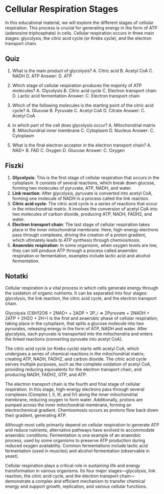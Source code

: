  Cellular Respiration Stages
==========================

In this educational material, we will explore the different stages of cellular respiration. This process is crucial for generating energy in the form of ATP (adenosine triphosphate) in cells. Cellular respiration occurs in three main stages: glycolysis, the citric acid cycle (or Krebs cycle), and the electron transport chain.

Quiz
----

1. What is the main product of glycolysis?
A. Citric acid
B. Acetyl CoA
C. NADH
D. ATP
Answer: D. ATP

2. Which stage of cellular respiration produces the majority of ATP molecules?
A. Glycolysis
B. Citric acid cycle
C. Electron transport chain
D. Lactic acid fermentation
Answer: C. Electron transport chain

3. Which of the following molecules is the starting point of the citric acid cycle?
A. Glucose
B. Pyruvate
C. Acetyl CoA
D. Citrate
Answer: C. Acetyl CoA

4. In which part of the cell does glycolysis occur?
A. Mitochondrial matrix
B. Mitochondrial inner membrane
C. Cytoplasm
D. Nucleus
Answer: C. Cytoplasm

5. What is the final electron acceptor in the electron transport chain?
A. NAD+
B. FAD
C. Oxygen
D. Glucose
Answer: C. Oxygen

Fiszki
------

1. **Glycolysis**: This is the first stage of cellular respiration that occurs in the cytoplasm. It consists of several reactions, which break down glucose, forming two molecules of pyruvate, ATP, NADH, and water.
2. **Link reaction**: After glycolysis, pyruvate is converted into acetyl CoA, forming one molecule of NADH in a process called the link reaction.
3. **Citric acid cycle**: The citric acid cycle is a series of reactions that occur in the mitochondrial matrix. It involves the conversion of acetyl CoA into two molecules of carbon dioxide, producing ATP, NADH, FADH2, and water.
4. **Electron transport chain**: The last stage of cellular respiration takes place in the inner mitochondrial membrane. Here, high-energy electrons pass through complexes, driving the creation of a proton gradient, which ultimately leads to ATP synthesis through chemiosmosis.
5. **Anaerobic respiration**: In some organisms, when oxygen levels are low, they can still produce ATP through a process called anaerobic respiration or fermentation, examples include lactic acid and alcohol fermentation.

Notatki
-------

Cellular respiration is a vital process in which cells generate energy through the oxidation of organic nutrients. It can be separated into four stages: glycolysis, the link reaction, the citric acid cycle, and the electron transport chain.

Glycolysis (C6H12O6 + 2NAD+ + 2ADP + 2P\_i ⇒ 2Pyruvate + 2NADH + 2ATP + 2H2O + 2H+) is the first and anaerobic phase of cellular respiration, taking place in the cytoplasm, that splits a glucose molecule into two pyruvates, releasing energy in the form of ATP, NADH and water. After glycolysis, each pyruvate is transported into the mitochondria and enters the linked reactions (converting pyruvate into acetyl CoA).

The citric acid cycle (or Krebs cycle) starts with acetyl CoA, which undergoes a series of chemical reactions in the mitochondrial matrix, creating ATP, NADH, FADH2, and carbon dioxide. The citric acid cycle serves multiple purposes, such as the complete oxidation of acetyl CoA, providing reducing equivalents for the electron transport chain, and producing NADH, FADH2, GTP, and ATP.

The electron transport chain is the fourth and final stage of cellular respiration. In this stage, high-energy electrons pass through several complexes (Complex I, II, III, and IV) along the inner mitochondrial membrane, reducing oxygen to form water. Additionally, protons are pumped across the inner mitochondrial membrane, forming an electrochemical gradient. Chemiosmosis occurs as protons flow back down their gradient, generating ATP.

Although most cells primarily depend on cellular respiration to generate ATP and reduce nutrients, alternative pathways have evolved to accommodate anaerobic conditions. Fermentation is one example of an anaerobic process, used by some organisms to preserve ATP production during reduced oxygen availability. Common fermentations include lactic acid fermentation (used in muscles) and alcohol fermentation (observable in yeast).

Cellular respiration plays a critical role in sustaining life and energy transformation in various organisms. Its four major stages—glycolysis, link reaction, the citric acid cycle, and the electron transport chain— demonstrate a complex and efficient mechanism to transfer chemical energy and support growth, replication, and various cellular functions.